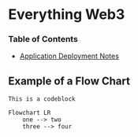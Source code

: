 # Everything Web3

### Table of Contents
- [Application Deployment Notes](./deployment.md)

## Example of a Flow Chart

```
This is a codeblock
```

```mermaid
Flowchart LR
    one --> two
    three --> four
```